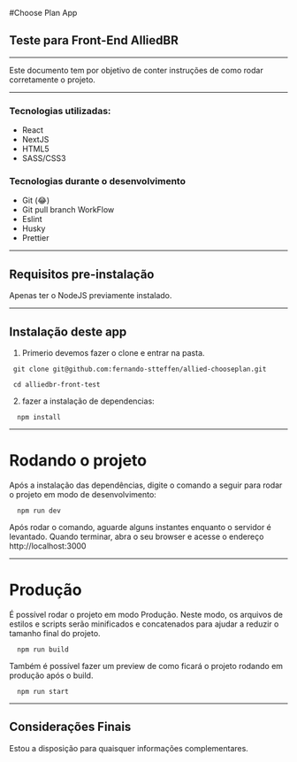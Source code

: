 #Choose Plan App
## Teste para Front-End AlliedBR

---
Este documento tem por objetivo de conter instruções de como rodar corretamente o projeto.

---
### Tecnologias utilizadas:

* React
* NextJS
* HTML5
* SASS/CSS3

### Tecnologias durante o desenvolvimento
* Git (:joy:)
* Git pull branch WorkFlow
* Eslint
* Husky
* Prettier

---

## Requisitos pre-instalação

Apenas ter o NodeJS previamente instalado.


---

## Instalação deste app

1. Primerio devemos fazer o clone e entrar na pasta.
```
 git clone git@github.com:fernando-stteffen/allied-chooseplan.git

 cd alliedbr-front-test
```

2. fazer a instalação de dependencias:

```
  npm install
```
---
# Rodando o projeto
Após a instalação das dependências, digite o comando a seguir para rodar o projeto em modo de desenvolvimento:

```
  npm run dev
```

Após rodar o comando, aguarde alguns instantes enquanto o servidor é levantado. Quando terminar, abra o seu browser e acesse o endereço http://localhost:3000

---
# Produção
É possível rodar o projeto em modo Produção. Neste modo, os arquivos de estilos e scripts serão minificados e concatenados para ajudar a reduzir o tamanho final do projeto.

```
  npm run build
```

Também é possível fazer um preview de como ficará o projeto rodando em produção após o build.

```
  npm run start
```

---
## Considerações Finais
Estou a disposição para quaisquer informações complementares.

